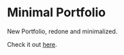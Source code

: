 Minimal Portfolio
=================

New Portfolio, redone and minimalized. 

Check it out [here](http://yvescourtois.com/).